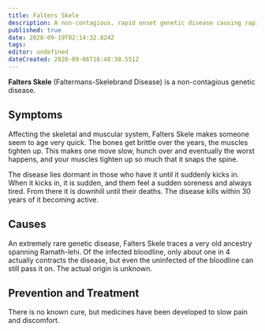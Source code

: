 ```yaml
---
title: Falters Skele
description: A non-contagious, rapid onset genetic disease causing rapid aging.
published: true
date: 2020-09-19T02:14:32.824Z
tags: 
editor: undefined
dateCreated: 2020-09-06T16:48:38.551Z
---
```


**Falters Skele** (Faltermans-Skelebrand Disease) is a non-contagious genetic disease.

## Symptoms

Affecting the skeletal and muscular system, Falters Skele makes someone seem to age very quick. The bones get brittle over the years, the muscles tighten up. This makes one move slow, hunch over and eventually the worst happens, and your muscles tighten up so much that it snaps the spine.

The disease lies dormant in those who have it until it suddenly kicks in. When it kicks in, it is sudden, and them feel a sudden soreness and always tired. From there it is downhill until their deaths. The disease kills within 30 years of it becoming active.

## Causes

An extremely rare genetic disease, Falters Skele traces a very old ancestry spanning Ramath-lehi. Of the infected bloodline, only about one in 4 actually contracts the disease, but even the uninfected of the bloodline can still pass it on. The actual origin is unknown.

## Prevention and Treatment

There is no known cure, but medicines have been developed to slow pain and discomfort.



